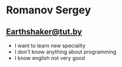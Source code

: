 # Romanov Sergey
## Earthshaker@tut.by
* I want to learn new speciality
* I don't know anything about programming
* I know english not very good

